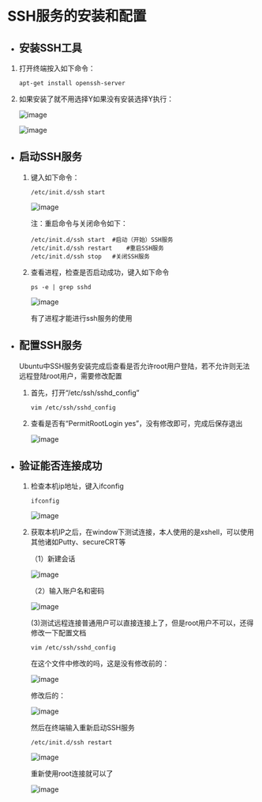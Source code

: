 # SSH服务的安装和配置

- ## 安装SSH工具

1. 打开终端按入如下命令：

   ```
   apt-get install openssh-server
   ```

2. 如果安装了就不用选择Y如果没有安装选择Y执行：

   ![image](https://github.com/xqcwjx/SSHInstallAndConfig/blob/master/image/1.png)

   ![image](https://github.com/xqcwjx/SSHInstallAndConfig/blob/master/image/2.png)

- ## 启动SSH服务

  1. 键入如下命令：

     ```
     /etc/init.d/ssh start
     ```

     ![image](https://github.com/xqcwjx/SSHInstallAndConfig/blob/master/image/3.png)

     注：重启命令与关闭命令如下：

     ```
     /etc/init.d/ssh start	#启动（开始）SSH服务
     /etc/init.d/ssh restart	#重启SSH服务
     /etc/init.d/ssh stop	#关闭SSH服务
     ```

  2. 查看进程，检查是否启动成功，键入如下命令

     ```
     ps -e | grep sshd
     ```

     ![image](https://github.com/xqcwjx/SSHInstallAndConfig/blob/master/image/4.png)

     有了进程才能进行ssh服务的使用

- ## 配置SSH服务

  Ubuntu中SSH服务安装完成后查看是否允许root用户登陆，若不允许则无法远程登陆root用户，需要修改配置

  1. 首先，打开“/etc/ssh/sshd_config”

     ```
     vim /etc/ssh/sshd_config
     ```

  2. 查看是否有“PermitRootLogin yes”，没有修改即可，完成后保存退出

     ![image](https://github.com/xqcwjx/SSHInstallAndConfig/blob/master/image/5.png)

- ## 验证能否连接成功

  1. 检查本机ip地址，键入ifconfig

     ```
     ifconfig
     ```

     ![image](https://github.com/xqcwjx/SSHInstallAndConfig/blob/master/image/6.png)

  2. 获取本机IP之后，在window下测试连接，本人使用的是xshell，可以使用其他诸如Putty、secureCRT等

     （1）新建会话

     	![image](https://github.com/xqcwjx/SSHInstallAndConfig/blob/master/image/7.png)

     （2）输入账户名和密码

     	![image](https://github.com/xqcwjx/SSHInstallAndConfig/blob/master/image/8.png)

     (3)测试远程连接普通用户可以直接连接上了，但是root用户不可以，还得修改一下配置文档

     ```
     vim /etc/ssh/sshd_config
     ```

     在这个文件中修改的吗，这是没有修改前的：

     ![image](https://github.com/xqcwjx/SSHInstallAndConfig/blob/master/image/9.png)

     修改后的：

     ![image](https://github.com/xqcwjx/SSHInstallAndConfig/blob/master/image/10.png)

     然后在终端输入重新启动SSH服务

     ```
     /etc/init.d/ssh restart
     ```
     ![image](https://github.com/xqcwjx/SSHInstallAndConfig/blob/master/image/11.png)

     重新使用root连接就可以了

     ![image](https://github.com/xqcwjx/SSHInstallAndConfig/blob/master/image/12.png)



